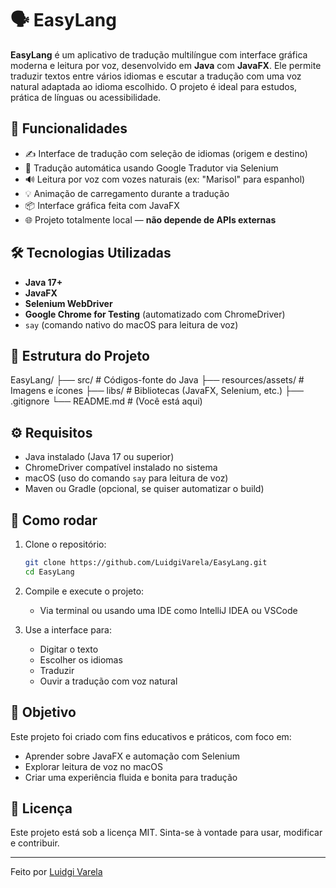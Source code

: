 # 🗣️ EasyLang

**EasyLang** é um aplicativo de tradução multilíngue com interface gráfica moderna e leitura por voz, desenvolvido em **Java** com **JavaFX**. Ele permite traduzir textos entre vários idiomas e escutar a tradução com uma voz natural adaptada ao idioma escolhido. O projeto é ideal para estudos, prática de línguas ou acessibilidade.

## 🚀 Funcionalidades

- ✍️ Interface de tradução com seleção de idiomas (origem e destino)
- 🔁 Tradução automática usando Google Tradutor via Selenium
- 🔊 Leitura por voz com vozes naturais (ex: "Marisol" para espanhol)
- 💡 Animação de carregamento durante a tradução
- 📦 Interface gráfica feita com JavaFX
- 🌐 Projeto totalmente local — **não depende de APIs externas**

## 🛠️ Tecnologias Utilizadas

- **Java 17+**
- **JavaFX**
- **Selenium WebDriver**
- **Google Chrome for Testing** (automatizado com ChromeDriver)
- `say` (comando nativo do macOS para leitura de voz)

## 🧱 Estrutura do Projeto

EasyLang/
├── src/ # Códigos-fonte do Java
├── resources/assets/ # Imagens e ícones
├── libs/ # Bibliotecas (JavaFX, Selenium, etc.)
├── .gitignore
└── README.md # (Você está aqui)


## ⚙️ Requisitos

- Java instalado (Java 17 ou superior)
- ChromeDriver compatível instalado no sistema
- macOS (uso do comando `say` para leitura de voz)
- Maven ou Gradle (opcional, se quiser automatizar o build)

## 🔧 Como rodar

1. Clone o repositório:
   ```bash
   git clone https://github.com/LuidgiVarela/EasyLang.git
   cd EasyLang

2. Compile e execute o projeto:
   - Via terminal ou usando uma IDE como IntelliJ IDEA ou VSCode

3. Use a interface para:
   - Digitar o texto
   - Escolher os idiomas
   - Traduzir
   - Ouvir a tradução com voz natural

## 🎯 Objetivo

Este projeto foi criado com fins educativos e práticos, com foco em:

- Aprender sobre JavaFX e automação com Selenium
- Explorar leitura de voz no macOS
- Criar uma experiência fluida e bonita para tradução


## 📄 Licença

Este projeto está sob a licença MIT. Sinta-se à vontade para usar, modificar e contribuir.

---

Feito por [Luidgi Varela](https://github.com/LuidgiVarela)



